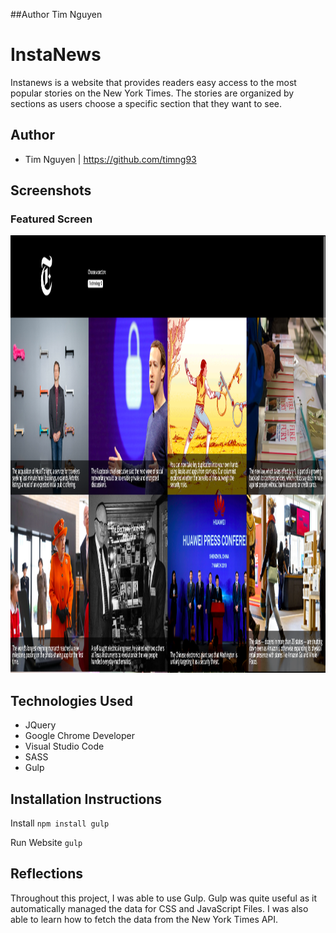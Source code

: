 ##Author
Tim Nguyen

# InstaNews

Instanews is a website that provides readers easy access to the most popular stories on the New York Times. The stories are organized by sections as users choose a specific section that they want to see.

## Author

- Tim Nguyen | https://github.com/timng93

## Screenshots

### Featured Screen

<img src="./screenshots/featured.png" width="1200" height="700">

## Technologies Used

- JQuery
- Google Chrome Developer
- Visual Studio Code
- SASS
- Gulp

## Installation Instructions

Install
`npm install gulp`

Run Website
`gulp`

## Reflections

Throughout this project, I was able to use Gulp. Gulp was quite useful as it automatically managed the data for CSS and JavaScript Files. I was also able to learn how to fetch the data from the New York Times API.
